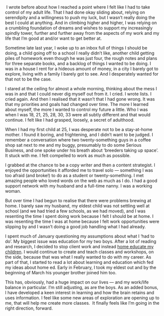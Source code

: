 

 I wrote before about how I reached a point where I felt like I had to take control of my adult life.
That I had done okay sliding about, relying on serendipity and a willingness to push my luck, but I wasn’t
really doing the best I could at anything. And in climbing higher and higher, I was relying on a crumbling
foundation of dreams and wishes to support my increasingly spindly tower, further and further away from the
aspects of my work and my life that I’m good at and/or want to get better at.

Sometime late last year, I woke up to an inbox full of things I should be doing, a child going off to a school
I really didn’t like, another child getting piles of homework even though he was just four, the rough notes
and plans for three separate books, and a backlog of things I wanted to be doing. I was in a house I rent for
a hideous amount of money, in a city I barely got to explore, living with a family I barely got to see. And I
desperately wanted for that not to be the case.

I stared at the ceiling for almost a whole morning, thinking about the mess I was in and that I could never
dig myself out from it. I cried. I wrote lists. I cried again. And then I realised that it wasn’t that I had
gone wrong. It was that my priorities and goals had changed over time. The more I learned about myself, the
more I wanted to control my future a little. Who I was when I was 18, 21, 25, 28, 30, 33 were all subtly
different and that would continue. I felt like I had grasped, loosely, a secret of adulthood.

When I had my first child at 25, I was desperate not to be a stay-at-home mother. I found it boring, and
frightening, and I didn’t want to be judged. I remember a conversation where two twenty-something guys in a
coffee shop sat next to me and my buggy, presumably to do some Serious Business, and one spoke under his
breath about ‘breeders taking up space’. It stuck with me. I felt compelled to work as much as
possible.

I grabbed at the chance to be a copy writer and then a content strategist. I enjoyed the opportunities it
afforded me to travel solo — something I was too afraid (and broke!) to do as a student or twenty-something.
I met amazing people who loved words on the web as much as I do. I had a good support network with my husband
and a full-time nanny. I was a working woman. 

But over time I had begun to realise that there were problems brewing at home. I barely saw my husband, my
eldest child was not settling well at school (and we had tried a few schools, as we had moved), and I was
resenting the time I spent doing work because I felt I should be at home. I was resenting the time I was at
home because I felt work opportunities were slipping by and I wasn’t doing a good job handling what I had
already. 

I spent much of January questioning my assumptions about what I ‘had to do’. My biggest issue was
education for my two boys. After a lot of reading and research, I decided to stop client work and instead
[home educate my children](http://www.foxesinboxes.com/why-are-we-home-educating/). I would continue to create
and teach classes and workshops, on the side, because that was what I really wanted to do with my career. As
part of that, I started to read a lot about learning and education which fed my ideas about home ed. Early in
February, I took my eldest out and by the beginning of March his younger brother joined him too.

This has, obviously, had a huge impact on our lives — and my work/life balance in particular. I’m still
adjusting, as are the boys. As an added bonus, I have developed a keen interest in learning and how the brain
retains and uses information. I feel like some new areas of exploration are opening up to me, that will help
me create more classes.  It finally feels like I’m going in the right direction, forward.